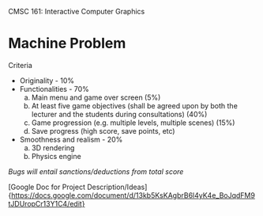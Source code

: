 CMSC 161: Interactive Computer Graphics
# Machine Problem

Criteria
* Originality - 10%
* Functionalities - 70%
    <ol type="a">
        <li>Main menu and game over screen (5%)</li>
        <li>At least five game objectives (shall be agreed upon by both the lecturer  and the students during consultations) (40%)</li>
        <li>Game progression (e.g. multiple levels, multiple scenes) (15%)</li>
        <li>Save progress (high score, save points, etc)</li>
    </ol>
* Smoothness and realism - 20%
    <ol type="a">
        <li>3D rendering</li>
        <li>Physics engine</li>
    </ol>
*Bugs will entail sanctions/deductions from total score*

[Google Doc for Project Description/Ideas]{https://docs.google.com/document/d/13kb5KsKAgbrB6l4yK4e_BoJqdFM9tJDUropCr13Y1C4/edit}

